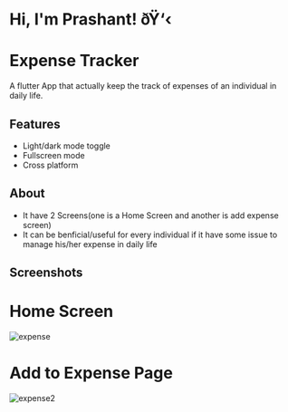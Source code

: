 # Hi, I'm Prashant! ðŸ‘‹


# Expense Tracker

A flutter App  that actually keep the track of expenses of an individual in daily life.


## Features

- Light/dark mode toggle
- Fullscreen mode
- Cross platform


## About

- It have  2 Screens(one is a Home Screen and another is add expense screen)
- It can be benficial/useful for every individual if it have some issue to manage his/her expense in daily life

## Screenshots

# Home Screen

![expense](https://github.com/prashant211/expense/assets/108564234/6dd1be16-e6f9-4b54-bb42-34cdfced62be)

# Add to Expense Page

![expense2](https://github.com/prashant211/expense/assets/108564234/4bb31a69-8726-425f-93c1-bf8883911242)

